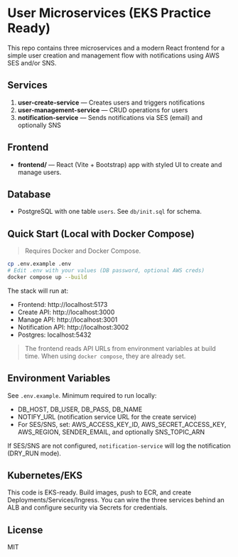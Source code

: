 # User Microservices (EKS Practice Ready)

This repo contains three microservices and a modern React frontend for a simple user creation and management flow with notifications using AWS SES and/or SNS.

## Services
1. **user-create-service** — Creates users and triggers notifications
2. **user-management-service** — CRUD operations for users
3. **notification-service** — Sends notifications via SES (email) and optionally SNS

## Frontend
- **frontend/** — React (Vite + Bootstrap) app with styled UI to create and manage users.

## Database
- PostgreSQL with one table `users`. See `db/init.sql` for schema.

## Quick Start (Local with Docker Compose)
> Requires Docker and Docker Compose.
```bash
cp .env.example .env
# Edit .env with your values (DB password, optional AWS creds)
docker compose up --build
```

The stack will run at:
- Frontend: http://localhost:5173
- Create API: http://localhost:3000
- Manage API: http://localhost:3001
- Notification API: http://localhost:3002
- Postgres: localhost:5432

> The frontend reads API URLs from environment variables at build time. When using `docker compose`, they are already set.

## Environment Variables
See `.env.example`. Minimum required to run locally:
- DB_HOST, DB_USER, DB_PASS, DB_NAME
- NOTIFY_URL (notification service URL for the create service)
- For SES/SNS, set: AWS_ACCESS_KEY_ID, AWS_SECRET_ACCESS_KEY, AWS_REGION, SENDER_EMAIL, and optionally SNS_TOPIC_ARN

If SES/SNS are not configured, `notification-service` will log the notification (DRY_RUN mode).

## Kubernetes/EKS
This code is EKS-ready. Build images, push to ECR, and create Deployments/Services/Ingress. You can wire the three services behind an ALB and configure security via Secrets for credentials.

## License
MIT
